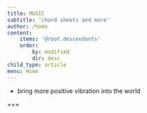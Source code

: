 ```yaml
---
title: MUSIC
subtitle: 'chord sheets and more'
author: /home
content:
    items: '@root.descendants'
    order:
        by: modified
        dir: desc
child_type: article
menu: Home
---
```


- bring more positive vibration into the world

===
